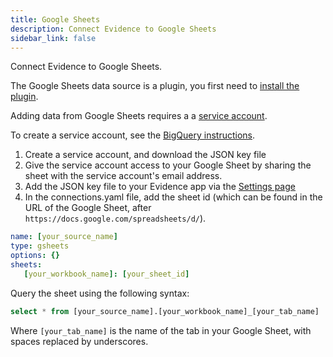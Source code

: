 ```yaml
---
title: Google Sheets
description: Connect Evidence to Google Sheets
sidebar_link: false
---
```


Connect Evidence to Google Sheets.

The Google Sheets data source is a plugin, you first need to [install the plugin](https://github.com/evidence-dev/datasources/tree/main/gsheets#adding-the-adapter-to-evidence).

Adding data from Google Sheets requires a a [service account](https://cloud.google.com/iam/docs/service-accounts).

To create a service account, see the [BigQuery instructions](#bigquery).

1. Create a service account, and download the JSON key file
2. Give the service account access to your Google Sheet by sharing the sheet with the service account's email address.
4. Add the JSON key file to your Evidence app via the [Settings page](http://localhost:3000/settings)
5. In the connections.yaml file, add the sheet id (which can be found in the URL of the Google Sheet, after `https://docs.google.com/spreadsheets/d/`).

```yaml
name: [your_source_name]
type: gsheets
options: {}
sheets:
   [your_workbook_name]: [your_sheet_id]
```

Query the sheet using the following syntax:

```sql
select * from [your_source_name].[your_workbook_name]_[your_tab_name]
```
  
Where `[your_tab_name]` is the name of the tab in your Google Sheet, with spaces replaced by underscores.

